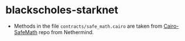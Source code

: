 # blackscholes-starknet

- Methods in the file `contracts/safe_math.cairo` are taken from [Cairo-SafeMath](https://github.com/NethermindEth/Cairo-SafeMath) repo from Nethermind.
